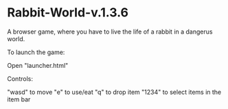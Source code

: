# Rabbit-World-v.1.3.6
A browser game, where you have to live the life of a rabbit in a dangerus world.

To launch the game:

Open "launcher.html"

Controls:

"wasd" to move
"e" to use/eat
"q" to drop item
"1234" to select items in the item bar
